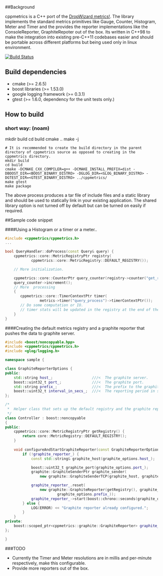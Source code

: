 ##Background

cppmetrics is a C++ port of the [DropWizard metrics!](https://dropwizard.github.io/metrics/3.1.0/).
The library implements the standard metrics primitives like Gauge, Counter, Histogram, Meter and Timer and the provides the reporter
implementations like the ConsoleReporter, GraphiteRepoter out of the box.
Its written in C++98 to make the integration into existing pre-C++11 codebases easier and should be portable across different 
platforms but being used only in linux environment.

[![Build Status](https://travis-ci.org/ultradns/cppmetrics.png)](https://travis-ci.org/ultradns/cppmetrics)

## Build dependencies
- cmake (>= 2.6.5)
- boost libraries (>= 1.53.0)
- google logging framework (>= 0.3.1)
- gtest (>= 1.6.0, dependency for the unit tests only.)

## How to build

### short way: (noam)
mkdir build
cd build
cmake ..
make -j



```
# It is recommended to create the build directory in the parent directory of cppmetrics source as opposed to creating in the cppmetrics directory.
mkdir build
cd build
cmake -DCMAKE_CXX_COMPILER=g++ -DCMAKE_INSTALL_PREFIX=dist -DBOOST_DIR=<BOOST_BINARY_DISTRO> -DGLOG_DIR=<GLOG_BINARY_DISTRO> -DGTEST_DIR=<GTEST_BINARY_DISTRO> ../cppmetrics/
make gtest
make package
```

The above process produces a tar file of include files and a static library and should be used to statically link in your existing application. The shared library option is
not turned off by default but can be turned on easily if required.

##Sample code snippet

####Using a Histogram or a timer or a meter..
``` cpp
#include <cppmetrics/cppmetrics.h>
...

bool QueryHandler::doProcess(const Query& query) {
    cppmetrics::core::MetricRegistryPtr registry(
            cppmetrics::core::MetricRegistry::DEFAULT_REGISTRY());

    // More initialization.

    cppmetrics::core::CounterPtr query_counter(registry->counter("get_requests"));
    query_counter->increment();
    // More  processing
    {
       cppmetrics::core::TimerContextPtr timer(
                metrics->timer("query_process")->timerContextPtr());
       // Do some computation or IO.
       // timer stats will be updated in the registry at the end of the scope.                
    }
}
```

####Creating the default metrics registry and a graphite reporter that pushes the data to graphite server.

```cpp
#include <boost/noncopyable.hpp>
#include <cppmetrics/cppmetrics.h>
#include <glog/logging.h>

namespace sample {

class GraphiteReporterOptions {
public:
    std::string host_;                  ///<  The graphite server.
    boost::uint32_t port_;              ///<  The graphite port.
    std::string prefix_;                ///<  The prefix to the graphite.
    boost::uint32_t interval_in_secs_;  ///<  The reporting period in secs.
};

/*
 *  Helper class that sets up the default registry and the graphite reporter.
 */
class Controller : boost::noncopyable
{
public:
    cppmetrics::core::MetricRegistryPtr getRegistry() {
        return core::MetricRegistry::DEFAULT_REGISTRY();
    }
    
    void configureAndStartGraphiteReporter(const GraphiteReporterOptions& graphite_options) {
        if (!graphite_reporter_) {
            const std::string& graphite_host(graphite_options.host_);

            boost::uint32_t graphite_port(graphite_options.port_);
            graphite::GraphiteSenderPtr graphite_sender(
                new graphite::GraphiteSenderTCP(graphite_host, graphite_port));

            graphite_reporter_.reset(
                new graphite::GraphiteReporter(getRegistry(), graphite_sender,
                        graphite_options.prefix_));
            graphite_reporter_->start(boost::chrono::seconds(graphite_options.interval_in_secs_));
        } else {
            LOG(ERROR) << "Graphite reporter already configured.";
        }
    }
private:
    boost::scoped_ptr<cppmetrics::graphite::GraphiteReporter> graphite_reporter_;
};

}
```

###TODO
- Currently the Timer and Meter resolutions are in millis and per-minute respectively, make this configurable.
- Provide more reporters out of the box.


